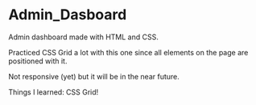 # Admin_Dasboard

Admin dashboard made with HTML and CSS.

Practiced CSS Grid a lot with this one since all elements on the page are positioned with it.

Not responsive (yet) but it will be in the near future.


Things I learned: CSS Grid!
